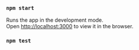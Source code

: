 
### `npm start`

Runs the app in the development mode.<br />
Open [http://localhost:3000](http://localhost:3000) to view it in the browser.

### `npm test`

